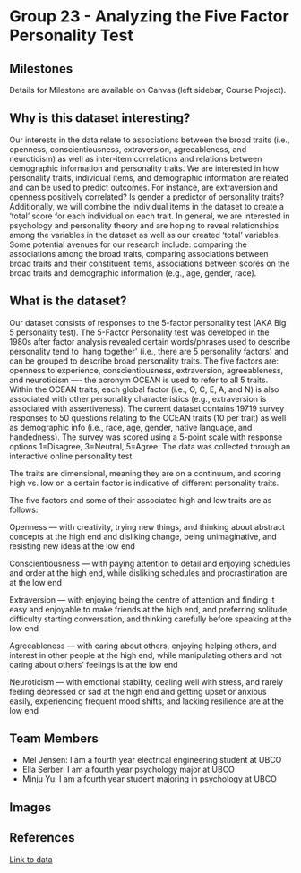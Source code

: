 # Group 23 - Analyzing the Five Factor Personality Test

## Milestones

Details for Milestone are available on Canvas (left sidebar, Course Project).

## Why is this dataset interesting?


Our interests in the data relate to associations between the broad traits (i.e., openness, conscientiousness, extraversion, agreeableness, and neuroticism) as well as inter-item correlations and relations between demographic information and personality traits. We are interested in how personality traits, individual items, and demographic information are related and can be used to predict outcomes. For instance, are extraversion and openness positively correlated? Is gender a predictor of personality traits? Additionally, we will combine the individual items in the dataset to create a ‘total’ score for each individual on each trait. In general, we are interested in psychology and personality theory and are hoping to reveal relationships among the variables in the dataset as well as our created ‘total’ variables. Some potential avenues for our research include: comparing the associations among the broad traits, comparing associations between broad traits and their constituent items, associations between scores on the broad traits and demographic information (e.g., age, gender, race). 



## What is the dataset?


Our dataset consists of responses to the 5-factor personality test (AKA Big 5 personality test). The 5-Factor Personality test was developed in the 1980s after factor analysis revealed certain words/phrases used to describe personality tend to 'hang together' (i.e., there are 5 personality factors) and can be grouped to describe broad personality traits. The five factors are: openness to experience, conscientiousness, extraversion, agreeableness, and neuroticism —- the acronym OCEAN is used to refer to all 5 traits. Within the OCEAN traits, each global factor (i.e., O, C, E, A, and N) is also associated with other personality characteristics (e.g., extraversion is associated with assertiveness). The current dataset contains 19719 survey responses to 50 questions relating to the OCEAN traits (10 per trait) as well as demographic info (i.e., race, age, gender, native language, and handedness). The survey was scored using a 5-point scale with response options 1=Disagree, 3=Neutral, 5=Agree. The data was collected through an interactive online personality test.

The traits are dimensional, meaning they are on a continuum, and scoring high vs. low on a certain factor is indicative of different personality traits.

The five factors and some of their associated high and low traits are as follows: 

Openness — with creativity, trying new things, and thinking about abstract concepts at the high end and disliking change, being unimaginative, and resisting new ideas at the low end

Conscientiousness — with paying attention to detail and enjoying schedules and order at the high end, while disliking schedules and procrastination are at the low end

Extraversion — with enjoying being the centre of attention and finding it easy and enjoyable to make friends at the high end, and preferring solitude, difficulty starting conversation, and thinking carefully before speaking at the low end 

Agreeableness — with caring about others, enjoying helping others, and interest in other people at the high end, while manipulating others and not caring about others’ feelings is at the low end

Neuroticism — with emotional stability, dealing well with stress, and rarely feeling depressed or sad at the high end and getting upset or anxious easily, experiencing frequent mood shifts, and lacking resilience are at the low end 


## Team Members



- Mel Jensen: I am a fourth year electrical engineering student at UBCO
- Ella Serber: I am a fourth year psychology major at UBCO
- Minju Yu: I am a fourth year student majoring in psychology at UBCO

## Images



## References



[Link to data](https://www.kaggle.com/datasets/lucasgreenwell/ocean-five-factor-personality-test-responses?select=codebook.txt)




